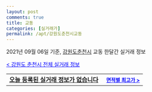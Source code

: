 ```yaml
---
layout: post
comments: true
title: 교동
categories: [실거래가]
permalink: /apt/강원도춘천시교동
---
```


2021년 09월 06일 기준, <a href="/apt/강원도춘천시">강원도춘천시</a> 교동 한달간 실거래 정보

<a style="color: blue;" href="/apt/강원도춘천시">< 강원도 춘천시 전체 실거래 정보</a>
<!---- start ---->
<table>
  <tr>
    <td colspan="4" style="font-weight: bold;"><a href="/apt/강원도춘천시교동{name_without_space}">오늘 등록된 실거래 정보가 없습니다</a> &nbsp;&nbsp;&nbsp; <a style="color: blue; font-size: smaller;" href="/apt/강원도춘천시교동{name_without_space}">면적별 최고가 ></a></td>
  </tr>
    
</table>
<!---- end ---->
    